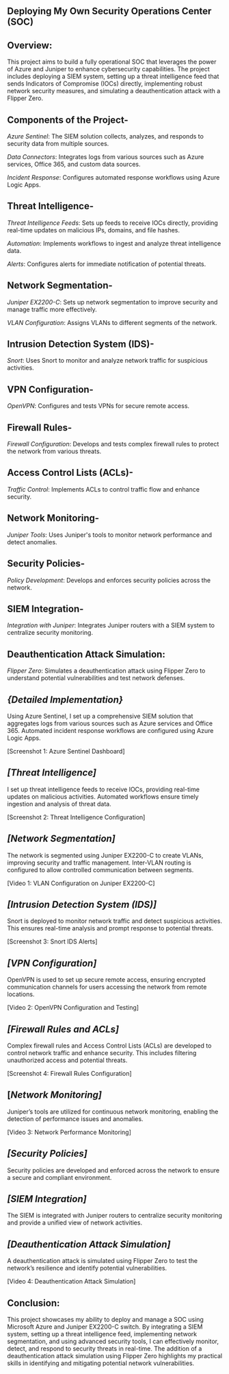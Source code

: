 ## Deploying My Own Security Operations Center (SOC)

## Overview:

This project aims to build a fully operational SOC that leverages the power of Azure and Juniper to enhance cybersecurity capabilities. The project includes deploying a SIEM system, setting up a threat intelligence feed that sends Indicators of Compromise (IOCs) directly, implementing robust network security measures, and simulating a deauthentication attack with a Flipper Zero.

## Components of the Project-

*Azure Sentinel*: The SIEM solution collects, analyzes, and responds to security data from multiple sources.

*Data Connectors*: Integrates logs from various sources such as Azure services, Office 365, and custom data sources.

*Incident Response*: Configures automated response workflows using Azure Logic Apps.

## Threat Intelligence-

*Threat Intelligence Feeds*: Sets up feeds to receive IOCs directly, providing real-time updates on malicious IPs, domains, and file hashes.

*Automation*: Implements workflows to ingest and analyze threat intelligence data.

*Alerts*: Configures alerts for immediate notification of potential threats.

## Network Segmentation-

*Juniper EX2200-C*: Sets up network segmentation to improve security and manage traffic more effectively.

*VLAN Configuration*: Assigns VLANs to different segments of the network.

## Intrusion Detection System (IDS)-

*Snort*: Uses Snort to monitor and analyze network traffic for suspicious activities.

## VPN Configuration-

*OpenVPN*: Configures and tests VPNs for secure remote access.

## Firewall Rules-

*Firewall Configuration*: Develops and tests complex firewall rules to protect the network from various threats.

## Access Control Lists (ACLs)-

*Traffic Control*: Implements ACLs to control traffic flow and enhance security.

## Network Monitoring-

*Juniper Tools*: Uses Juniper's tools to monitor network performance and detect anomalies.

## Security Policies-

*Policy Development*: Develops and enforces security policies across the network.

## SIEM Integration-

*Integration with Juniper*: Integrates Juniper routers with a SIEM system to centralize security monitoring.

## Deauthentication Attack Simulation:

*Flipper Zero*: Simulates a deauthentication attack using Flipper Zero to understand potential vulnerabilities and test network defenses.

## *{Detailed Implementation}*
Using Azure Sentinel, I set up a comprehensive SIEM solution that aggregates logs from various sources such as Azure services and Office 365. Automated incident response workflows are configured using Azure Logic Apps.

[Screenshot 1: Azure Sentinel Dashboard]

## *[Threat Intelligence]*
I set up threat intelligence feeds to receive IOCs, providing real-time updates on malicious activities. Automated workflows ensure timely ingestion and analysis of threat data.

[Screenshot 2: Threat Intelligence Configuration]

## *[Network Segmentation]*
The network is segmented using Juniper EX2200-C to create VLANs, improving security and traffic management. Inter-VLAN routing is configured to allow controlled communication between segments.

[Video 1: VLAN Configuration on Juniper EX2200-C]

## *[Intrusion Detection System (IDS)]*
Snort is deployed to monitor network traffic and detect suspicious activities. This ensures real-time analysis and prompt response to potential threats.

[Screenshot 3: Snort IDS Alerts]

## *[VPN Configuration]*
OpenVPN is used to set up secure remote access, ensuring encrypted communication channels for users accessing the network from remote locations.

[Video 2: OpenVPN Configuration and Testing]

## *[Firewall Rules and ACLs]*
Complex firewall rules and Access Control Lists (ACLs) are developed to control network traffic and enhance security. This includes filtering unauthorized access and potential threats.

[Screenshot 4: Firewall Rules Configuration]

## [*Network Monitoring]*
Juniper’s tools are utilized for continuous network monitoring, enabling the detection of performance issues and anomalies.

[Video 3: Network Performance Monitoring]

## *[Security Policies]*
Security policies are developed and enforced across the network to ensure a secure and compliant environment.

## *[SIEM Integration]*
The SIEM is integrated with Juniper routers to centralize security monitoring and provide a unified view of network activities.

## *[Deauthentication Attack Simulation]*
A deauthentication attack is simulated using Flipper Zero to test the network’s resilience and identify potential vulnerabilities.

[Video 4: Deauthentication Attack Simulation]

## Conclusion:
This project showcases my ability to deploy and manage a SOC using Microsoft Azure and Juniper EX2200-C switch. By integrating a SIEM system, setting up a threat intelligence feed, implementing network segmentation, and using advanced security tools, I can effectively monitor, detect, and respond to security threats in real-time. The addition of a deauthentication attack simulation using Flipper Zero highlights my practical skills in identifying and mitigating potential network vulnerabilities.
